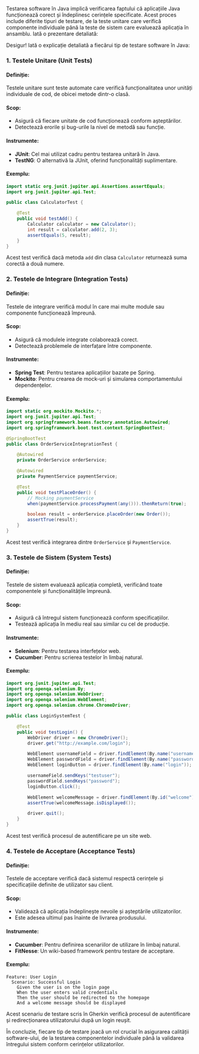 Testarea software în Java implică verificarea faptului că aplicațiile Java funcționează corect și îndeplinesc cerințele specificate. Acest proces include diferite tipuri de testare, de la teste unitare care verifică componente individuale până la teste de sistem care evaluează aplicația în ansamblu. Iată o prezentare detaliată:

Desigur! Iată o explicație detaliată a fiecărui tip de testare software în Java:

### 1. **Testele Unitare (Unit Tests)**

#### Definiție:
Testele unitare sunt teste automate care verifică funcționalitatea unor unități individuale de cod, de obicei metode dintr-o clasă.

#### Scop:
- Asigură că fiecare unitate de cod funcționează conform așteptărilor.
- Detectează erorile și bug-urile la nivel de metodă sau funcție.

#### Instrumente:
- **JUnit**: Cel mai utilizat cadru pentru testarea unitară în Java.
- **TestNG**: O alternativă la JUnit, oferind funcționalități suplimentare.

#### Exemplu:
```java
import static org.junit.jupiter.api.Assertions.assertEquals;
import org.junit.jupiter.api.Test;

public class CalculatorTest {

    @Test
    public void testAdd() {
        Calculator calculator = new Calculator();
        int result = calculator.add(2, 3);
        assertEquals(5, result);
    }
}
```
Acest test verifică dacă metoda `add` din clasa `Calculator` returnează suma corectă a două numere.

### 2. **Testele de Integrare (Integration Tests)**

#### Definiție:
Testele de integrare verifică modul în care mai multe module sau componente funcționează împreună.

#### Scop:
- Asigură că modulele integrate colaborează corect.
- Detectează problemele de interfațare între componente.

#### Instrumente:
- **Spring Test**: Pentru testarea aplicațiilor bazate pe Spring.
- **Mockito**: Pentru crearea de mock-uri și simularea comportamentului dependențelor.

#### Exemplu:
```java
import static org.mockito.Mockito.*;
import org.junit.jupiter.api.Test;
import org.springframework.beans.factory.annotation.Autowired;
import org.springframework.boot.test.context.SpringBootTest;

@SpringBootTest
public class OrderServiceIntegrationTest {

    @Autowired
    private OrderService orderService;

    @Autowired
    private PaymentService paymentService;

    @Test
    public void testPlaceOrder() {
        // Mocking paymentService
        when(paymentService.processPayment(any())).thenReturn(true);

        boolean result = orderService.placeOrder(new Order());
        assertTrue(result);
    }
}
```
Acest test verifică integrarea dintre `OrderService` și `PaymentService`.

### 3. **Testele de Sistem (System Tests)**

#### Definiție:
Testele de sistem evaluează aplicația completă, verificând toate componentele și funcționalitățile împreună.

#### Scop:
- Asigură că întregul sistem funcționează conform specificațiilor.
- Testează aplicația în mediu real sau similar cu cel de producție.

#### Instrumente:
- **Selenium**: Pentru testarea interfețelor web.
- **Cucumber**: Pentru scrierea testelor în limbaj natural.

#### Exemplu:
```java
import org.junit.jupiter.api.Test;
import org.openqa.selenium.By;
import org.openqa.selenium.WebDriver;
import org.openqa.selenium.WebElement;
import org.openqa.selenium.chrome.ChromeDriver;

public class LoginSystemTest {

    @Test
    public void testLogin() {
        WebDriver driver = new ChromeDriver();
        driver.get("http://example.com/login");

        WebElement usernameField = driver.findElement(By.name("username"));
        WebElement passwordField = driver.findElement(By.name("password"));
        WebElement loginButton = driver.findElement(By.name("login"));

        usernameField.sendKeys("testuser");
        passwordField.sendKeys("password");
        loginButton.click();

        WebElement welcomeMessage = driver.findElement(By.id("welcome"));
        assertTrue(welcomeMessage.isDisplayed());

        driver.quit();
    }
}
```
Acest test verifică procesul de autentificare pe un site web.

### 4. **Testele de Acceptare (Acceptance Tests)**

#### Definiție:
Testele de acceptare verifică dacă sistemul respectă cerințele și specificațiile definite de utilizator sau client.

#### Scop:
- Validează că aplicația îndeplinește nevoile și așteptările utilizatorilor.
- Este adesea ultimul pas înainte de livrarea produsului.

#### Instrumente:
- **Cucumber**: Pentru definirea scenariilor de utilizare în limbaj natural.
- **FitNesse**: Un wiki-based framework pentru testare de acceptare.

#### Exemplu:
```gherkin
Feature: User Login
  Scenario: Successful Login
    Given the user is on the login page
    When the user enters valid credentials
    Then the user should be redirected to the homepage
    And a welcome message should be displayed
```
Acest scenariu de testare scris în Gherkin verifică procesul de autentificare și redirecționarea utilizatorului după un login reușit.

În concluzie, fiecare tip de testare joacă un rol crucial în asigurarea calității software-ului, de la testarea componentelor individuale până la validarea întregului sistem conform cerințelor utilizatorilor.
